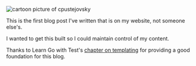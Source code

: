 ![cartoon picture of cpustejovsky](/static/images/cpustejovsky.png)

This is the first blog post I've written that is on my website, not someone else's.

I wanted to get this built so I could maintain control of my content.

Thanks to Learn Go with Test's [chapter on templating]([https://quii.gitbook.io/learn-go-with-tests/go-fundamentals/html-templates](https://quii.gitbook.io/learn-go-with-tests/go-fundamentals/html-templates)) for providing a good foundation for this blog.
